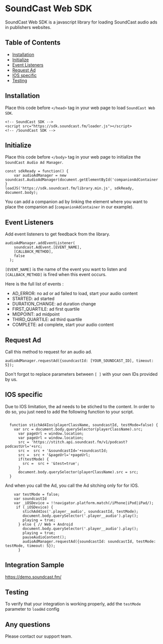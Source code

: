 # SoundCast Web SDK
SoundCast Web SDK is a javascript library for loading SoundCast audio ads in publishers websites.

## Table of Contents

* [Installation](#installation)
* [Initialize](#initialize)
* [Event Listeners](#event-listeners)
* [Request Ad](#request-ad)
* [IOS specific](#ios-specific)
* [Testing](#testing)

## Installation

Place this code before `</head>` tag in your web page to load `SoundCast Web SDK`.

```
<!-- SoundCast SDK -->
<script src="https://sdk.soundcast.fm/loader.js"></script>
<!-- /SoundCast SDK -->
```

## Initialize

Place this code before `</body>` tag in your web page to initialize the `SoundCast Audio Ad Manager`.

```
const sdkReady = function() {
    var audioAdManager = new soundcast.AudioAdManager(document.getElementById('companionAdContainer'));
}
loadJS('https://sdk.soundcast.fm/library.min.js', sdkReady, document.body);
```

You can add a companion ad by linking the element where you want to place the companion ad (`companionAdContainer` in our example).

## Event Listeners

Add event listeners to get feedback from the library.

```
audioAdManager.addEventListener(
    soundcast.AdEvent.[EVENT_NAME],
    [CALLBACK_METHOD],
    false
  );
```

`[EVENT_NAME]` is the name of the event you want to listen and `[CALLBACK_METHOD]` is fired when this event occurs.

Here is the full list of events :
* AD_ERROR: no ad or ad failed to load, start your audio content
* STARTED: ad started
* DURATION_CHANGE: ad duration change
* FIRST_QUARTILE: ad first quartile
* MIDPOINT: ad midpoint
* THIRD_QUARTILE: ad third quartile
* COMPLETE: ad complete, start your audio content

## Request Ad

Call this method to request for an audio ad.

```
audioAdManager.requestAd({soundcastId: [YOUR_SOUNDCAST_ID], timeout: 5});
```

Don't forgot to replace parameters between `[ ]` with your own IDs provided by us.

## IOS specific
Due to IOS limitation, the ad needs to be stiched to the content. In order to do so, you just need to add the following function to your script.

```

  function stichAd4Ios(playerClassName, soundcastId, testMode=false) {
    var src = document.body.querySelector(playerClassName).src;
      var pageUrl = window.location;
      var pageUrl = window.location;
      src = 'https://stitch.api.soundcast.fm/v1/podcast?podcastUrl='+src;
      src =  src + '&soundcastId='+soundcastId;
      src =  src + '&pageUrl='+pageUrl;
      if(testMode) {
        src =  src + '&test=true';
      }
      document.body.querySelector(playerClassName).src = src;
  }

```

And when you call the Ad, you call the Ad sitching only for for IOS.

```
    var testMode = false;
    var soundcastId
    var _iOSDevice = !!navigator.platform.match(/iPhone|iPod|iPad/);
     if (_iOSDevice) {
        stichAd4Ios('.player__audio', soundcastId, testMode);
        document.body.querySelector('.player__audio').play();
        playing = true;
      } else { // Web + Android
        document.body.querySelector('.player__audio').play();
        playing = true;
        pauseAudioContent();
        audioAdManager.requestAd({soundcastId: soundcastId, testMode: testMode, timeout: 5});
      }
```


## Integration Sample 

https://demo.soundcast.fm/

## Testing

To verify that your integration is working properly, add the `testMode` parameter to `loadAd` config

## Any questions

Please contact our support team.
